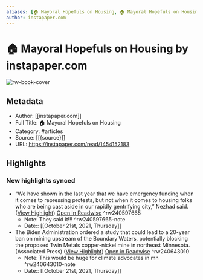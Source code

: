 ```yaml
---
aliases: [🏠 Mayoral Hopefuls on Housing, 🏠 Mayoral Hopefuls on Housing]
author: instapaper.com
---
```

# 🏠 Mayoral Hopefuls on Housing by instapaper.com

![rw-book-cover](https://readwise-assets.s3.amazonaws.com/static/images/article2.74d541386bbf.png)

## Metadata
- Author: [[instapaper.com]]
- Full Title: 🏠 Mayoral Hopefuls on Housing
- Category: #articles
- Source: [[{source}]]
- URL: https://instapaper.com/read/1454152183

## Highlights
### New highlights synced
- “We have shown in the last year that we have emergency funding when it comes to repressing protests, but not when it comes to housing folks who are being cast aside in our rapidly gentrifying city,” Nezhad said. ([View Highlight](https://instapaper.com/read/1454152183/17781187)) [Open in Readwise](https://readwise.io/open/240597665) ^rw240597665
    - Note: They said it!!! ^rw240597665-note
    - Date:: [[October 21st, 2021, Thursday]]
- The Biden Administration ordered a study that could lead to a 20-year ban on mining upstream of the Boundary Waters, potentially blocking the proposed Twin Metals copper-nickel mine in northeast Minnesota. (Associated Press) ([View Highlight](https://instapaper.com/read/1454152183/17782105)) [Open in Readwise](https://readwise.io/open/240643010) ^rw240643010
    - Note: This would be huge for climate advocates in mn ^rw240643010-note
    - Date:: [[October 21st, 2021, Thursday]]
